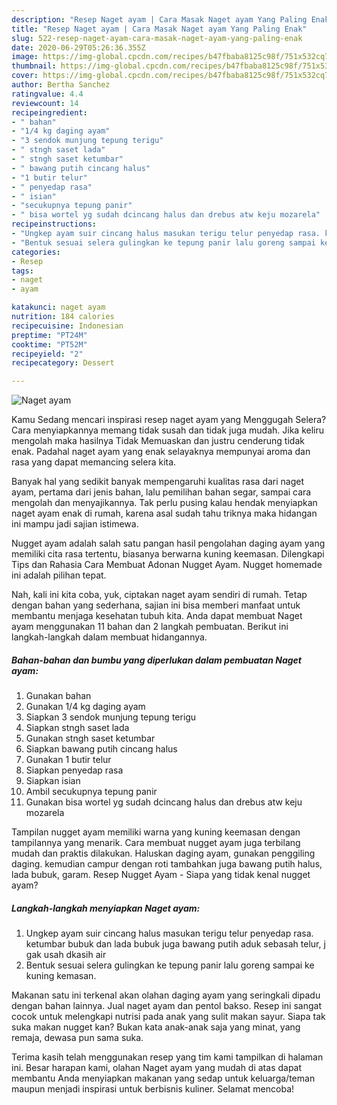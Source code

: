 ```yaml
---
description: "Resep Naget ayam | Cara Masak Naget ayam Yang Paling Enak"
title: "Resep Naget ayam | Cara Masak Naget ayam Yang Paling Enak"
slug: 522-resep-naget-ayam-cara-masak-naget-ayam-yang-paling-enak
date: 2020-06-29T05:26:36.355Z
image: https://img-global.cpcdn.com/recipes/b47fbaba8125c98f/751x532cq70/naget-ayam-foto-resep-utama.jpg
thumbnail: https://img-global.cpcdn.com/recipes/b47fbaba8125c98f/751x532cq70/naget-ayam-foto-resep-utama.jpg
cover: https://img-global.cpcdn.com/recipes/b47fbaba8125c98f/751x532cq70/naget-ayam-foto-resep-utama.jpg
author: Bertha Sanchez
ratingvalue: 4.4
reviewcount: 14
recipeingredient:
- " bahan"
- "1/4 kg daging ayam"
- "3 sendok munjung tepung terigu"
- " stngh saset lada"
- " stngh saset ketumbar"
- " bawang putih cincang halus"
- "1 butir telur"
- " penyedap rasa"
- " isian"
- "secukupnya tepung panir"
- " bisa wortel yg sudah dcincang halus dan drebus atw keju mozarela"
recipeinstructions:
- "Ungkep ayam suir cincang halus masukan terigu telur penyedap rasa. ketumbar bubuk dan lada bubuk juga bawang putih aduk sebasah telur, j gak usah dkasih air"
- "Bentuk sesuai selera gulingkan ke tepung panir lalu goreng sampai ke kuning kemasan."
categories:
- Resep
tags:
- naget
- ayam

katakunci: naget ayam 
nutrition: 184 calories
recipecuisine: Indonesian
preptime: "PT24M"
cooktime: "PT52M"
recipeyield: "2"
recipecategory: Dessert

---
```



![Naget ayam](https://img-global.cpcdn.com/recipes/b47fbaba8125c98f/751x532cq70/naget-ayam-foto-resep-utama.jpg)

Kamu Sedang mencari inspirasi resep naget ayam yang Menggugah Selera? Cara menyiapkannya memang tidak susah dan tidak juga mudah. Jika keliru mengolah maka hasilnya Tidak Memuaskan dan justru cenderung tidak enak. Padahal naget ayam yang enak selayaknya mempunyai aroma dan rasa yang dapat memancing selera kita.

Banyak hal yang sedikit banyak mempengaruhi kualitas rasa dari naget ayam, pertama dari jenis bahan, lalu pemilihan bahan segar, sampai cara mengolah dan menyajikannya. Tak perlu pusing kalau hendak menyiapkan naget ayam enak di rumah, karena asal sudah tahu triknya maka hidangan ini mampu jadi sajian istimewa.

Nugget ayam adalah salah satu pangan hasil pengolahan daging ayam yang memiliki cita rasa tertentu, biasanya berwarna kuning keemasan. Dilengkapi Tips dan Rahasia Cara Membuat Adonan Nugget Ayam. Nugget homemade ini adalah pilihan tepat.


Nah, kali ini kita coba, yuk, ciptakan naget ayam sendiri di rumah. Tetap dengan bahan yang sederhana, sajian ini bisa memberi manfaat untuk membantu menjaga kesehatan tubuh kita. Anda dapat membuat Naget ayam menggunakan 11 bahan dan 2 langkah pembuatan. Berikut ini langkah-langkah dalam membuat hidangannya.

<!--inarticleads1-->

##### Bahan-bahan dan bumbu yang diperlukan dalam pembuatan Naget ayam:

1. Gunakan  bahan
1. Gunakan 1/4 kg daging ayam
1. Siapkan 3 sendok munjung tepung terigu
1. Siapkan  stngh saset lada
1. Gunakan  stngh saset ketumbar
1. Siapkan  bawang putih cincang halus
1. Gunakan 1 butir telur
1. Siapkan  penyedap rasa
1. Siapkan  isian
1. Ambil secukupnya tepung panir
1. Gunakan  bisa wortel yg sudah dcincang halus dan drebus atw keju mozarela


Tampilan nugget ayam memiliki warna yang kuning keemasan dengan tampilannya yang menarik. Cara membuat nugget ayam juga terbilang mudah dan praktis dilakukan. Haluskan daging ayam, gunakan penggiling daging. kemudian campur dengan roti tambahkan juga bawang putih halus, lada bubuk, garam. Resep Nugget Ayam - Siapa yang tidak kenal nugget ayam? 

<!--inarticleads2-->

##### Langkah-langkah menyiapkan Naget ayam:

1. Ungkep ayam suir cincang halus masukan terigu telur penyedap rasa. ketumbar bubuk dan lada bubuk juga bawang putih aduk sebasah telur, j gak usah dkasih air
1. Bentuk sesuai selera gulingkan ke tepung panir lalu goreng sampai ke kuning kemasan.


Makanan satu ini terkenal akan olahan daging ayam yang seringkali dipadu dengan bahan lainnya. Jual naget ayam dan pentol bakso. Resep ini sangat cocok untuk melengkapi nutrisi pada anak yang sulit makan sayur. Siapa tak suka makan nugget kan? Bukan kata anak-anak saja yang minat, yang remaja, dewasa pun sama suka. 

Terima kasih telah menggunakan resep yang tim kami tampilkan di halaman ini. Besar harapan kami, olahan Naget ayam yang mudah di atas dapat membantu Anda menyiapkan makanan yang sedap untuk keluarga/teman maupun menjadi inspirasi untuk berbisnis kuliner. Selamat mencoba!
